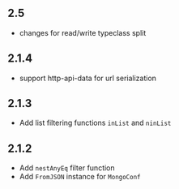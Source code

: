 ## 2.5

* changes for read/write typeclass split

## 2.1.4

* support http-api-data for url serialization

## 2.1.3

* Add list filtering functions `inList` and `ninList`

## 2.1.2

* Add `nestAnyEq` filter function
* Add `FromJSON` instance for `MongoConf`
